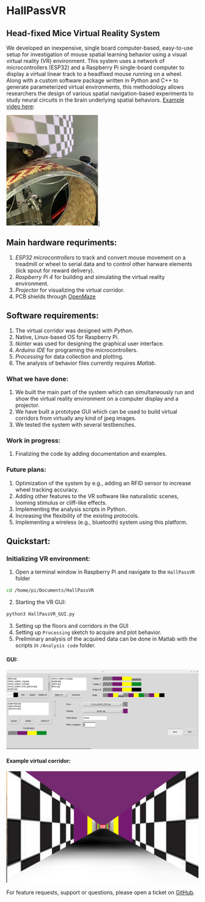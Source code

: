# HallPassVR
## Head-fixed Mice Virtual Reality System   

We developed an inexpensive, single board computer-based, easy-to-use setup for investigation of mouse spatial learning behavior using a visual virtual reality (VR) environment. This system uses a network of microcontrollers (ESP32) and a Raspberry Pi single-board computer to display a virtual linear track to a headfixed mouse running on a wheel. Along with a custom software package written in Python and C++ to generate parameterized virtual environments, this methodology allows researchers the design of various spatial navigation-based experiments to study neural circuits in the brain underlying spatial behaviors. [Example video here](https://www.youtube.com/watch?v=iCfhJT3dYIo):  

![Mouse on wheel](/media/mouse_on_wheel_small.PNG)]

## Main hardware requriments: 
1. _ESP32 microcontrollers_ to track and convert mouse movement on a treadmill or wheel to serial data and to control other harware elements (lick spout for reward delivery).
2. _Raspberry Pi 4_ for building and simulating the virtual reality environment. 
3. _Projector_ for visualizing the virtual corridor.
4. PCB shields through [OpenMaze](https://claylacefield.wixsite.com/openmazehome/openmaze-shields)

## Software requirements: 
1. The virtual corridor was designed with _Python_. 
2. Native, Linux-based OS for Raspberry Pi.
3. _tkinter_ was used for designing the graphical user interface.
4. _Arduino IDE_ for programing the microcontrollers.
5. _Processing_ for data collection and plotting.
6. The analysis of behavior files currently requires _Matlab_.

### What we have done: 
1. We built the main part of the system which can simultaneously run and show the virtual reality environment on a computer display and a projector.
2. We have built a prototype GUI which can be used to build virtual corridors from virtually any kind of jpeg images.
3. We tested the system with several testbenches.

### Work in progress: 
1. Finalizing the code by adding documentation and examples.
                
### Future plans: 
1. Optimization of the system by e.g., adding an RFID sensor to increase wheel tracking accuracy.
3. Adding other features to the VR software like naturalistic scenes, looming stimulus or cliff-like effects. 
4. Implementing the analysis scripts in Python.
5. Increasing the flexibility of the existing protocols. 
6. Implementing a wireless (e.g., bluetooth) system using this platform.
## Quickstart:
### Initializing VR environment: 

1. Open a terminal window in Raspberry Pi and navigate to the `HallPassVR` folder
 ```bash
cd /home/pi/Documents/HallPassVR
 ```
2. Starting the VR GUI:
```bash
python3 HallPassVR_GUI.py
 ```
3. Setting up the floors and corridors in the GUI
4. Setting up `Processing` sketch to acquire and plot behavior.
5. Preliminary analysis of the acquired data can be done in Matlab with the scripts in `/Analysis code` folder.


#### GUI: 
![GUI](/media/GUI/GUI.jpg)

#### Example virtual corridor: 
![corridor](/media/VR/VR.jpg)

For feature requests, support or questions, please open a ticket on [GitHub](https://github.com/GergelyTuri/mouseVR/issues). 